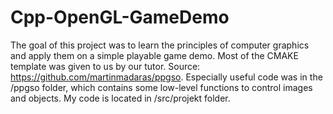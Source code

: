 # Cpp-OpenGL-GameDemo

The goal of this project was to learn the principles of computer graphics and apply them on a simple playable game demo. Most of the CMAKE template was given to us by our tutor. Source: https://github.com/martinmadaras/ppgso.
Especially useful code was in the /ppgso folder, which contains some low-level functions to control images and objects.
My code is located in /src/projekt folder.
